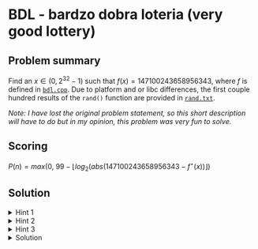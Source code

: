 
# BDL - bardzo dobra loteria (very good lottery)

## Problem summary

Find an $x \in \left(0, 2^{32}-1\right)$ such that $f\left(x\right) = 147100243658956343$, where $f$ is defined in [`bdl.cpp`](bdl.cpp).
Due to platform and or libc differences, the first couple hundred results of the `rand()` function are provided in [`rand.txt`](rand.txt).

*Note: I have lost the original problem statement, so this short description will have to do but in my opinion, this problem was very fun to solve.*

## Scoring

$P(n) = max \bigg(0,\ 99 - \bigg\lfloor log_2 \big ( abs\left( 147100243658956343 - f^\star(x)\right) \bigg\rfloor\bigg)$ 

## Solution

<details>
<summary>Hint 1</summary>

The `rand()` function is always seeded with the same number.

</details>

<details>
<summary>Hint 2</summary>
Maybe we could think of the 

```cpp
    for (ull i = 2; i <= 100000000; i++)
    {
        in = ((i % 2) ? in * i : in + i) % mod2;
        if (i % 10000000 == 0)
            s2 ^= in;
    }
```

loop in terms on how it'd act on a 1st degree polynomial ?
</details>

<details>
<summary>Hint 3</summary>
Think about how many bits are changed at most in this operation.

```cpp
	s2 ^= ((ull)1 << i) * c(s2, i);
``` 

</details>

<details>
<summary>Solution</summary>

- Precompute the for loop with the `rand()` function.
- Simulate the 2 big for loops while treating the `in` variable as $x$ in a 1st deg. polynomial, such that:  
	$\quad \mathbf{if}\ 2\ |\ i$  
	$\quad \quad\left(ax + b\right) \mapsto \left(ax + b + i\right)$  
	$\quad \mathbf{else}$  
	$\quad \quad\left(ax + b\right) \mapsto \left(iax + ib\right)$  
- When reversing the xor functions, you can just check if both cases when $i$-th bit is $1$ or $0$.  
	$\quad b := x \oplus \left(1 \ll i \right)$  
	$\quad \mathbf{if}\ x = \left(b\ \oplus\ \left(1\gg i \right)\right) * c\left(b, i\right)$  
	$\quad \quad x \leftarrow b$  
	This leaves us with just the xor-shifts from step 2 which you can either compute by hand in $O\left(1\right)$ using inverse modulo or just iterating over the whole domain and computing the now optimized function for every possible input, which should still take less than an hour in the worst case. *(the CUDA version runs in less than a minute on my RTX 2080)*

</details>
